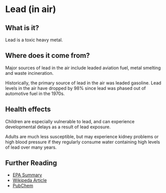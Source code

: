 # Lead (in air)

## What is it?
Lead is a toxic heavy metal.

## Where does it come from?
Major sources of lead in the air include leaded aviation fuel, metal smelting and waste incineration.

Historically, the primary source of lead in the air was leaded gasoline. Lead levels in the air have dropped by 98% since lead was phased out of automotive fuel in the 1970s.

## Health effects
Children are especially vulnerable to lead, and can experience developmental delays as a result of lead exposure.

Adults are much less susceptible, but may experience kidney problems or high blood pressure if they regularly consume water containing high levels of lead over many years.

## Further Reading
* [EPA Summary](https://www.epa.gov/lead-air-pollution/basic-information-about-lead-air-pollution)
* [Wikipeda Article](https://en.wikipedia.org/wiki/Lead)
* [PubChem](https://pubchem.ncbi.nlm.nih.gov/compound/lead)